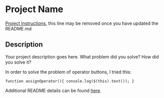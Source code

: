 # Project Name

[Project Instructions](./INSTRUCTIONS.md), this line may be removed once you have updated the README.md

## Description

Your project description goes here. What problem did you solve? How did you solve it?

In order to solve the problem of operator buttons, I tried this: 

`function assignOperator(){
    console.log($(this).text());
}`

Additional README details can be found [here](https://github.com/PrimeAcademy/readme-template/blob/master/README.md).

